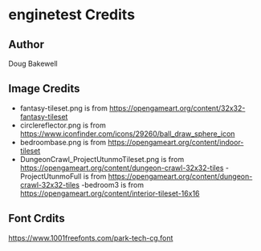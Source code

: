 # enginetest Credits

## Author

Doug Bakewell

## Image Credits

- fantasy-tileset.png is from https://opengameart.org/content/32x32-fantasy-tileset
- circlereflector.png is from https://www.iconfinder.com/icons/29260/ball_draw_sphere_icon
- bedroombase.png is from https://opengameart.org/content/indoor-tileset 
- DungeonCrawl_ProjectUtunmoTileset.png is from https://opengameart.org/content/dungeon-crawl-32x32-tiles
-ProjectUtunmoFull is from https://opengameart.org/content/dungeon-crawl-32x32-tiles
-bedroom3 is from https://opengameart.org/content/interior-tileset-16x16


## Font Crdits

https://www.1001freefonts.com/park-tech-cg.font